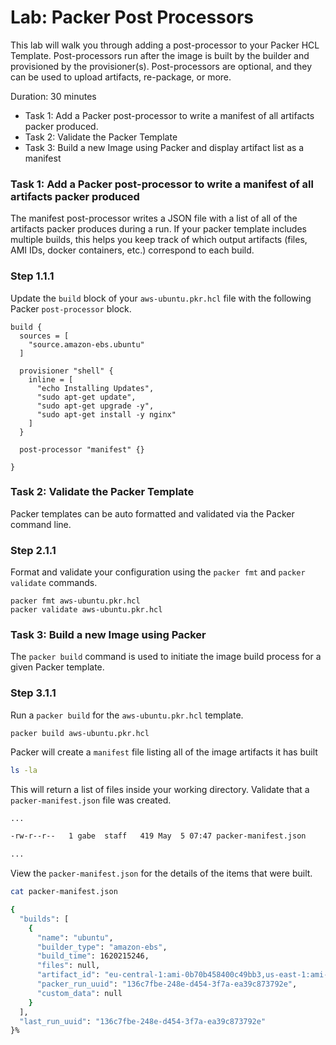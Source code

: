 # Lab: Packer Post Processors
This lab will walk you through adding a post-processor to your Packer HCL Template.  Post-processors run after the image is built by the builder and provisioned by the provisioner(s). Post-processors are optional, and they can be used to upload artifacts, re-package, or more.

Duration: 30 minutes

- Task 1: Add a Packer post-processor to write a manifest of all artifacts packer produced.
- Task 2: Validate the Packer Template
- Task 3: Build a new Image using Packer and display artifact list as a manifest

### Task 1: Add a Packer post-processor to write a manifest of all artifacts packer produced
The manifest post-processor writes a JSON file with a list of all of the artifacts packer produces during a run. If your packer template includes multiple builds, this helps you keep track of which output artifacts (files, AMI IDs, docker containers, etc.) correspond to each build.

### Step 1.1.1

Update the `build` block of your `aws-ubuntu.pkr.hcl` file with the following Packer `post-processor` block.

```hcl
build {
  sources = [
    "source.amazon-ebs.ubuntu"
  ]

  provisioner "shell" {
    inline = [
      "echo Installing Updates",
      "sudo apt-get update",
      "sudo apt-get upgrade -y",
      "sudo apt-get install -y nginx"
    ]
  }

  post-processor "manifest" {}

}
```

### Task 2: Validate the Packer Template
Packer templates can be auto formatted and validated via the Packer command line.

### Step 2.1.1

Format and validate your configuration using the `packer fmt` and `packer validate` commands.

```shell
packer fmt aws-ubuntu.pkr.hcl 
packer validate aws-ubuntu.pkr.hcl
```

### Task 3: Build a new Image using Packer
The `packer build` command is used to initiate the image build process for a given Packer template.

### Step 3.1.1
Run a `packer build` for the `aws-ubuntu.pkr.hcl` template.

```shell
packer build aws-ubuntu.pkr.hcl
```

Packer will create a `manifest` file listing all of the image artifacts it has built

```bash
ls -la
```

This will return a list of files inside your working directory.  Validate that a `packer-manifest.json` file was created.
```bash
...

-rw-r--r--   1 gabe  staff   419 May  5 07:47 packer-manifest.json

...
```

View the `packer-manifest.json` for the details of the items that were built. 
```bash
cat packer-manifest.json
```

```bash 
{
  "builds": [
    {
      "name": "ubuntu",
      "builder_type": "amazon-ebs",
      "build_time": 1620215246,
      "files": null,
      "artifact_id": "eu-central-1:ami-0b70b458400c49bb3,us-east-1:ami-00c645bf39a7a66c2,us-west-2:ami-03b71c51298c1dc68",
      "packer_run_uuid": "136c7fbe-248e-d454-3f7a-ea39c873792e",
      "custom_data": null
    }
  ],
  "last_run_uuid": "136c7fbe-248e-d454-3f7a-ea39c873792e"
}%  
```
